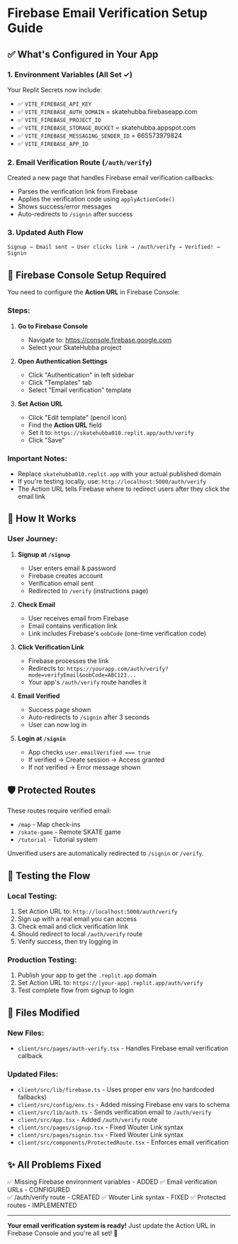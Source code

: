 # Firebase Email Verification Setup Guide

## ✅ What's Configured in Your App

### 1. **Environment Variables** (All Set ✓)
Your Replit Secrets now include:
- ✅ `VITE_FIREBASE_API_KEY`
- ✅ `VITE_FIREBASE_AUTH_DOMAIN` = skatehubba.firebaseapp.com
- ✅ `VITE_FIREBASE_PROJECT_ID`
- ✅ `VITE_FIREBASE_STORAGE_BUCKET` = skatehubba.appspot.com
- ✅ `VITE_FIREBASE_MESSAGING_SENDER_ID` = 665573979824
- ✅ `VITE_FIREBASE_APP_ID`

### 2. **Email Verification Route** (`/auth/verify`)
Created a new page that handles Firebase email verification callbacks:
- Parses the verification link from Firebase
- Applies the verification code using `applyActionCode()`
- Shows success/error messages
- Auto-redirects to `/signin` after success

### 3. **Updated Auth Flow**
```
Signup → Email sent → User clicks link → /auth/verify → Verified! → Signin
```

## 🔧 Firebase Console Setup Required

You need to configure the **Action URL** in Firebase Console:

### Steps:

1. **Go to Firebase Console**
   - Navigate to: https://console.firebase.google.com
   - Select your SkateHubba project

2. **Open Authentication Settings**
   - Click "Authentication" in left sidebar
   - Click "Templates" tab
   - Select "Email verification" template

3. **Set Action URL**
   - Click "Edit template" (pencil icon)
   - Find the **Action URL** field
   - Set it to: `https://skatehubba010.replit.app/auth/verify`
   - Click "Save"

### Important Notes:
- Replace `skatehubba010.replit.app` with your actual published domain
- If you're testing locally, use: `http://localhost:5000/auth/verify`
- The Action URL tells Firebase where to redirect users after they click the email link

## 🔄 How It Works

### User Journey:

1. **Signup at `/signup`**
   - User enters email & password
   - Firebase creates account
   - Verification email sent
   - Redirected to `/verify` (instructions page)

2. **Check Email**
   - User receives email from Firebase
   - Email contains verification link
   - Link includes Firebase's `oobCode` (one-time verification code)

3. **Click Verification Link**
   - Firebase processes the link
   - Redirects to: `https://yourapp.com/auth/verify?mode=verifyEmail&oobCode=ABC123...`
   - Your app's `/auth/verify` route handles it

4. **Email Verified**
   - Success page shown
   - Auto-redirects to `/signin` after 3 seconds
   - User can now log in

5. **Login at `/signin`**
   - App checks `user.emailVerified === true`
   - If verified → Create session → Access granted
   - If not verified → Error message shown

## 🛡️ Protected Routes

These routes require verified email:
- `/map` - Map check-ins
- `/skate-game` - Remote SKATE game
- `/tutorial` - Tutorial system

Unverified users are automatically redirected to `/signin` or `/verify`.

## 🧪 Testing the Flow

### Local Testing:
1. Set Action URL to: `http://localhost:5000/auth/verify`
2. Sign up with a real email you can access
3. Check email and click verification link
4. Should redirect to local `/auth/verify` route
5. Verify success, then try logging in

### Production Testing:
1. Publish your app to get the `.replit.app` domain
2. Set Action URL to: `https://[your-app].replit.app/auth/verify`
3. Test complete flow from signup to login

## 📂 Files Modified

### New Files:
- `client/src/pages/auth-verify.tsx` - Handles Firebase email verification callback

### Updated Files:
- `client/src/lib/firebase.ts` - Uses proper env vars (no hardcoded fallbacks)
- `client/src/config/env.ts` - Added missing Firebase env vars to schema
- `client/src/lib/auth.ts` - Sends verification email to `/auth/verify`
- `client/src/App.tsx` - Added `/auth/verify` route
- `client/src/pages/signup.tsx` - Fixed Wouter Link syntax
- `client/src/pages/signin.tsx` - Fixed Wouter Link syntax
- `client/src/components/ProtectedRoute.tsx` - Enforces email verification

## ✨ All Problems Fixed

✅ Missing Firebase environment variables - ADDED
✅ Email verification URLs - CONFIGURED  
✅ /auth/verify route - CREATED
✅ Wouter Link syntax - FIXED
✅ Protected routes - IMPLEMENTED

---

**Your email verification system is ready!** Just update the Action URL in Firebase Console and you're all set! 🎉
